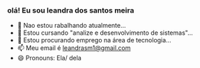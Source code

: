 ### olá! Eu sou leandra dos santos meira

- 🔭 Nao estou rabalhando atualmente...
- 🌱 Estou cursando "analize e desenvolvimento de sistemas"...
- 👯 Estou procurando emprego na área de tecnologia...
- 📫 Meu email é leandrasm1@gmail.com
- 😄 Pronouns: Ela/ dela

